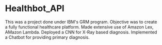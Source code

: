 # Healthbot_API
This was a project done under IBM's GRM program. Objective was to create a fully functional healthcare platform.
Made extensive use of Amazon Lex, AMazon Lambda. 
Deployed a CNN for X-Ray based diagnosis.
Implemented a Chatbot for providing primary diagnosis. 
